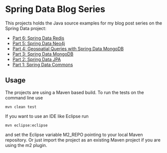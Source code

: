 # Spring Data Blog Series

This projects holds the Java source examples for my blog post series on the Spring Data project:

* [Part 6: Spring Data Redis](http://blog.codecentric.de/en/2012/04/spring-data-redis/)
* [Part 5: Spring Data Neo4j](http://blog.codecentric.de/en/2012/02/spring-data-neo4j/)
* [Part 4: Geospatial Queries with Spring Data MongoDB](http://blog.codecentric.de/en/2012/02/spring-data-mongodb-geospatial-queries/)
* [Part 3: Spring Data MongoDB](http://blog.codecentric.de/en/2012/02/spring-data-mongodb/)
* [Part 2: Spring Data JPA](http://blog.codecentric.de/en/2012/01/spring-data-jpa/)
* [Part 1: Spring Data Commons](http://blog.codecentric.de/en/2011/12/spring-data-commons/)

## Usage

The projects are using a Maven based build. To run the tests on the command line use

	mvn clean test
   
If you want to use an IDE like Eclipse run

	mvn eclipse:eclipse
   
and set the Eclipse variable M2_REPO pointing to your local Maven repository. Or just import the project as an existing Maven project if you are using the m2 plugin.
 
